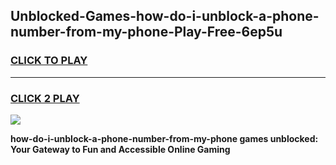 
## Unblocked-Games-how-do-i-unblock-a-phone-number-from-my-phone-Play-Free-6ep5u
<h3>
<a href="https://premium76.site?title=how-do-i-unblock-a-phone-number-from-my-phone&ref=21A">CLICK TO PLAY</a></h3>
<hr>

<h3>
<a href="https://premium76.site?title=how-do-i-unblock-a-phone-number-from-my-phone&ref=21A">CLICK 2 PLAY</a>
  
</h3>

<a href="https://premium76.site?title=how-do-i-unblock-a-phone-number-from-my-phone&ref=21A"><img src="https://clearcache.store/games.png"></a>


**how-do-i-unblock-a-phone-number-from-my-phone games unblocked: Your Gateway to Fun and Accessible Online Gaming**
